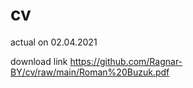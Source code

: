 # cv

actual on 02.04.2021

download link https://github.com/Ragnar-BY/cv/raw/main/Roman%20Buzuk.pdf
